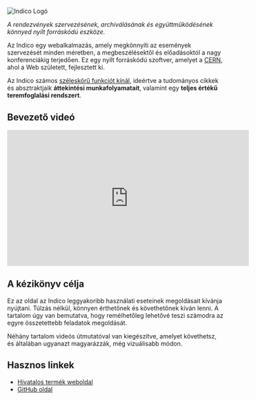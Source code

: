 #

![Indico Logó](assets/logo.png)

*A rendezvények szervezésének, archiválásának és együttműködésének könnyed nyílt forráskódú eszköze.*

Az Indico egy webalkalmazás, amely megkönnyíti az események szervezését minden méretben, a megbeszélésektől és előadásoktól a nagy konferenciákig terjedően. Ez egy nyílt forráskódú szoftver, amelyet a [CERN](https://home.cern), ahol a Web született, fejlesztett ki.

Az Indico számos [széleskörű funkciót kínál](https://getindico.io/features), ideértve a tudományos cikkek és absztraktjaik **áttekintési munkafolyamatait**, valamint egy **teljes értékű teremfoglalási rendszert**.

## Bevezető videó

<iframe width="560" height="315" src="https://www.youtube.com/embed/yo8rgg9dOcc" frameborder="0" allowfullscreen></iframe>

## A kézikönyv célja

Ez az oldal az Indico leggyakoribb használati eseteinek megoldásait kívánja nyújtani. Túlzás nélkül, könnyen érthetőnek és követhetőnek kíván lenni. A tartalom úgy van bemutatva, hogy remélhetőleg lehetővé teszi számodra az egyre összetettebb feladatok megoldását.

Néhány tartalom videós útmutatóval van kiegészítve, amelyet követhetsz, és általában ugyanazt magyarázzák, még vizuálisabb módon.

## Hasznos linkek

 * [Hivatalos termék weboldal](https://getindico.io)
 * [GitHub oldal](https://github.com/indico/indico)
